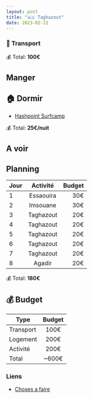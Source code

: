 ```yaml
---
layout: post
title: "🇲🇦 Taghazout"
date: 2023-02-22
---
```


### 🚙 Transport

💰 Total: **100€**

## Manger

## 🏠 Dormir

- [Hashpoint Surfcamp](https://goo.gl/maps/cDhp6HnComo1tJME6)

💰 Total: **25€/nuit**

## A voir

## Planning

| Jour   |      Activité      |  Budget |
|----------|:-------------:|------:|
| 1 |  Essaouira | 30€ |
| 2 |  Imsouane  | 30€ |
| 3 |  Taghazout | 20€ |
| 4 |  Taghazout | 20€ |
| 5 |  Taghazout | 20€ |
| 6 |  Taghazout | 20€ |
| 7 |  Taghazout | 20€ |
| 8 |  Agadir    | 20€ |

💰 Total: **180€**

## 💰 Budget

| Type   |      Budget      |
|----------|:-------------:|
| Transport | 100€ |
| Logement | 200€ |
| Activité | 200€ |
| Total |  ~600€  |

### Liens

- [Choses a faire](https://www.jeremybackpacker.com/taghazout-maroc-guide)
